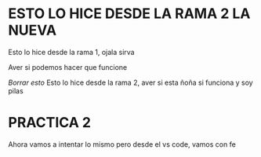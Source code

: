 # ESTO LO HICE DESDE LA RAMA 2 LA NUEVA

Esto lo hice desde la rama 1, ojala sirva

Aver si podemos hacer que funcione

*Borrar esto*
Esto lo hice desde la rama 2, aver si esta ñoña si funciona y soy pilas

# PRACTICA 2

Ahora vamos a intentar lo mismo pero desde el vs code, vamos con fe
